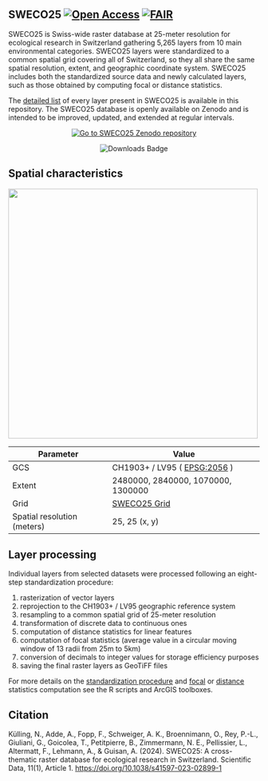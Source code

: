 ## SWECO25 <a href="https://"><img src="https://img.shields.io/static/v1?label=&message=Open+Access&color=#79C83D" alt="Open Access"></a> <a href="https://"><img src="https://img.shields.io/static/v1?label=&message=FAIR&color=black" alt="FAIR"></a>


SWECO25 is Swiss-wide raster database at 25-meter resolution for ecological research in Switzerland gathering 5,265 layers from 10 main environmental categories. SWECO25 layers were standardized to a common spatial grid covering all of Switzerland, so they all share the same spatial resolution, extent, and geographic coordinate system. SWECO25 includes both the standardized source data and newly calculated layers, such as those obtained by computing focal or distance statistics.

The [detailed list](https://github.com/NKulling/SWECO25/blob/main/data/SWECO25_datalayers_details.csv) of every layer present in SWECO25 is available in this repository. The SWECO25 database is openly available on Zenodo and is intended to be improved, updated, and extended at regular intervals.

<p align="center">
  <a href="https://zenodo.org/communities/sweco25/?page=1&size=20">
    <img src="https://custom-icon-badges.herokuapp.com/badge/-DOWNLOAD%20SWECO25-blue?style=for-the-badge&logo=download&logoColor=white" alt="Go to SWECO25 Zenodo repository">
  </a>
</p>

<p align='center'>
  <img src='https://img.shields.io/badge/Downloads-1028-blue' alt='Downloads Badge'>
</p>

## Spatial characteristics
<img src="https://github.com/NKulling/SWECO25/blob/main/figs/ch.png" data-canonical-src="https://github.com/NKulling/SWECO25/blob/main/figs/ch.png" width="500"  />

| Parameter  | Value |
| ------------- | ------------- |
| GCS                         | CH1903+ / LV95 ( [EPSG:2056](https://epsg.io/2056)   )          |
| Extent                      | 2480000, 2840000, 1070000, 1300000     |
| Grid                        | [SWECO25 Grid](https://github.com/NKulling/SWECO25/blob/main/data/SWECO25-standardgrid.tif)      |
| Spatial resolution (meters) | 25, 25  (x, y)                         |



## Layer processing

Individual layers from selected datasets were processed following an eight-step standardization procedure:

1. rasterization of vector layers
2. reprojection to the CH1903+ / LV95 geographic reference system
3. resampling to a common spatial grid of 25-meter resolution
4. transformation of discrete data to continuous ones
5. computation of  distance statistics for linear features
6. computation of focal statistics (average value in a  circular moving window of 13 radii from 25m to 5km)
7. conversion of decimals to integer values for storage efficiency purposes
8. saving the final raster layers as GeoTiFF files

For more details on the [standardization procedure](https://github.com/NKulling/SWECO25/tree/main/layer_standardization_example) and [focal](https://github.com/NKulling/SWECO25/tree/main/focal_statistics_toolbox) or [distance](https://github.com/NKulling/SWECO25/tree/main/distance_toolbox) statistics computation see the R scripts and ArcGIS toolboxes.


## Citation 

Külling, N., Adde, A., Fopp, F., Schweiger, A. K., Broennimann, O., Rey, P.-L., Giuliani, G., Goicolea, T., Petitpierre, B., Zimmermann, N. E., Pellissier, L., Altermatt, F., Lehmann, A., & Guisan, A. (2024). SWECO25: A cross-thematic raster database for ecological research in Switzerland. Scientific Data, 11(1), Article 1. https://doi.org/10.1038/s41597-023-02899-1

